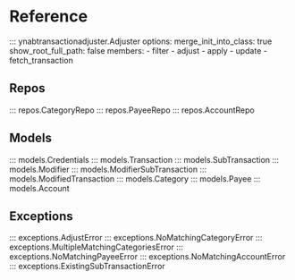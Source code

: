 # Reference

::: ynabtransactionadjuster.Adjuster
    options:
        merge_init_into_class: true
        show_root_full_path: false
        members:
            - filter
            - adjust
            - apply
            - update
            - fetch_transaction


## Repos

::: repos.CategoryRepo
::: repos.PayeeRepo
::: repos.AccountRepo

## Models
::: models.Credentials
::: models.Transaction
::: models.SubTransaction
::: models.Modifier
::: models.ModifierSubTransaction
::: models.ModifiedTransaction
::: models.Category
::: models.Payee
::: models.Account

## Exceptions
::: exceptions.AdjustError
::: exceptions.NoMatchingCategoryError
::: exceptions.MultipleMatchingCategoriesError
::: exceptions.NoMatchingPayeeError
::: exceptions.NoMatchingAccountError
::: exceptions.ExistingSubTransactionError


